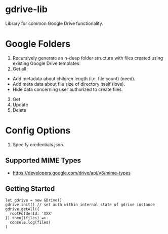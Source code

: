 # gdrive-lib
Library for common Google Drive functionality.


# Google Folders

1. Recursively generate an n-deep folder structure with files created using existing Google Drive templates.
2. Get all
  - Add metadata about children length (i.e. file count) (need).
  - Add meta data about file size of directory itself (love).
  - Hide data concerning user authorized to create files.
3. Get
4. Update
5. Delete

# Config Options

1. Specify credentials.json.


## Supported MIME Types

* https://developers.google.com/drive/api/v3/mime-types


## Getting Started

```
let gdrive = new GDrive()
gdrive.init() // set auth within internal state of gdrive instance
gdrive.getAll({
  rootFolderId: 'XXX'
}).then((files) =>
  console.log(files)
)
```